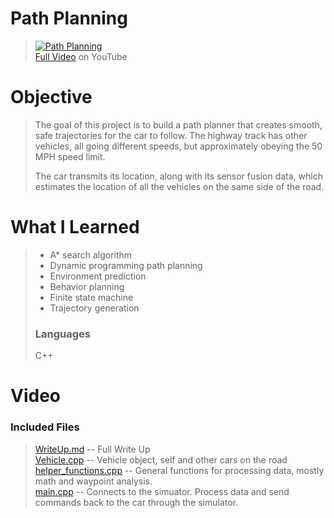 # Path Planning
> [![Path Planning](WriteUp/PathPlanning.gif)](https://youtu.be/hQwN9OZ39WY "Path Planning")  
> [Full Video](https://youtu.be/hQwN9OZ39WY) on YouTube

# Objective
> The goal of this project is to build a path planner that creates
smooth, safe trajectories for the car to follow. The highway track has
other vehicles, all going different speeds, but approximately obeying
the 50 MPH speed limit.
>
> The car transmits its location, along with its sensor fusion data, which estimates the location of all the vehicles on the same side of the road.

# What I Learned
> - A* search algorithm
> - Dynamic programming path planning
> - Environment prediction
> - Behavior planning
> - Finite state machine
> - Trajectory generation
>
> ### Languages
> C++

# Video

### Included Files
> [WriteUp.md](WriteUp/WriteUp.md) -- Full Write Up  
> [Vehicle.cpp](src/Vehicle.cpp) -- Vehicle object, self and other cars on the road  
> [helper_functions.cpp](src/helper_functions.cpp) -- General functions for processing data, mostly math and waypoint analysis.  
> [main.cpp](src/main.cpp) -- Connects to the simuator. Process data and send commands back to the car through the simulator.  

